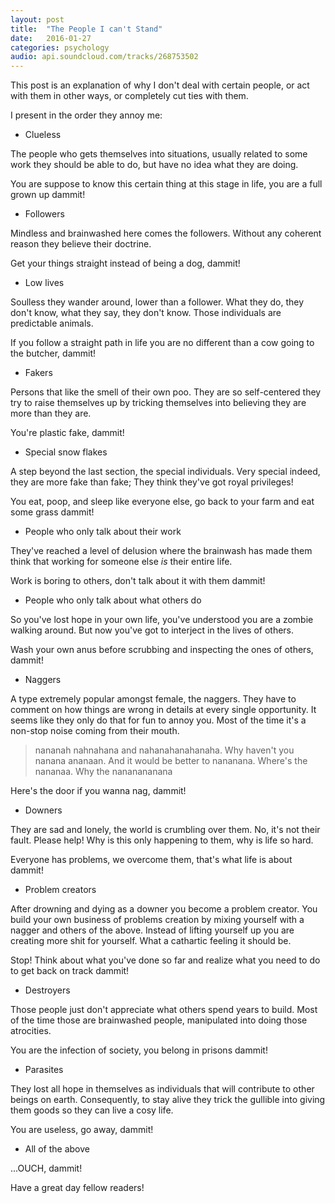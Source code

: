 ```yaml
---
layout: post
title:  "The People I can't Stand"
date:   2016-01-27
categories: psychology
audio: api.soundcloud.com/tracks/268753502
---
```


This post is an explanation of why I don't deal with certain people, or act
with them in other ways, or completely cut ties with them.

I present in the order they annoy me:

* Clueless

The people who gets themselves into situations, usually related to some work
they should be able to do, but have no idea what they are doing.

You are suppose to know this certain thing at this stage in life, you are a
full grown up dammit!

* Followers

Mindless and brainwashed here comes the followers. Without any coherent reason
they believe their doctrine.

Get your things straight instead of being a dog, dammit!

* Low lives

Soulless they wander around, lower than a follower. What they do, they don't know,
what they say, they don't know. Those individuals are predictable animals.

If you follow a straight path in life you are no different than a cow going to
the butcher, dammit!

* Fakers

Persons that like the smell of their own poo. They are so self-centered they
try to raise themselves up by tricking themselves into believing they are more
than they are.

You're plastic fake, dammit!

* Special snow flakes

A step beyond the last section, the special individuals. Very special indeed,
they are more fake than fake; They think they've got royal privileges!

You eat, poop, and sleep like everyone else, go back to your farm and eat some grass
dammit!

* People who only talk about their work

They've reached a level of delusion where the brainwash has made them think that
working for someone else *is* their entire life.

Work is boring to others, don't talk about it with them dammit!

* People who only talk about what others do

So you've lost hope in your own life, you've understood you are a zombie walking around.
But now you've got to interject in the lives of others.

Wash your own anus before scrubbing and inspecting the ones of others, dammit!

* Naggers

A type extremely popular amongst female, the naggers.
They have to comment on how things are wrong in details at every single opportunity.
It seems like they only do that for fun to annoy you.
Most of the time it's a non-stop noise coming from their mouth.

> nananah nahnahana and nahanahanahanaha. Why haven't you nanana ananaan. And it would be better to nananana. Where's the nananaa. Why the nananananana

Here's the door if you wanna nag, dammit!

* Downers

They are sad and lonely, the world is crumbling over them. No, it's not their
fault. Please help! Why is this only happening to them, why is life so hard.

Everyone has problems, we overcome them, that's what life is about dammit!

* Problem creators

After drowning and dying as a downer you become a problem creator. You build
your own business of problems creation by mixing yourself with a nagger and others of the above.
Instead of lifting yourself up you are creating more shit for yourself.
What a cathartic feeling it should be.

Stop! Think about what you've done so far and realize what you need to do to
get back on track dammit!

* Destroyers

Those people just don't appreciate what others spend years to build.
Most of the time those are brainwashed people, manipulated into doing those
atrocities.

You are the infection of society, you belong in prisons dammit!

* Parasites

They lost all hope in themselves as individuals that will contribute to other beings
on earth. Consequently, to stay alive they trick the gullible into giving them goods
so they can live a cosy life.

You are useless, go away, dammit!

* All of the above

...OUCH, dammit!

Have a great day fellow readers!


